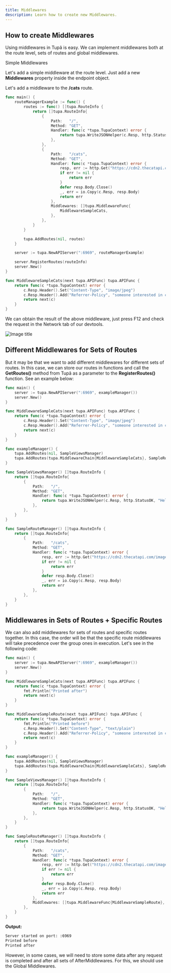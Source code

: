 ```yaml
---
title: Middlewares
description: Learn how to create new Middlewares.
---
```

## How to create Middlewares

Using middlewares in Tupã is easy. We can implement middlewares both at the route level, sets of routes and global middlewares.

Simple Middlewares<a id="middlewares-simples"></a>

Let's add a simple middleware at the route level. Just add a new **Middlewares** property inside the endpoint object.

Let's add a middleware to the **/cats** route.

```go
func main() {
	routeManagerExample := func() {
		routes := func() []tupa.RouteInfo {
			return []tupa.RouteInfo{
				{
					Path:   "/",
					Method: "GET",
					Handler: func(c *tupa.TupaContext) error {
						return tupa.WriteJSONHelper(c.Resp, http.StatusOK, "Hello world! :D")
					},
				},
				{
					Path:   "/cats",
					Method: "GET",
					Handler: func(c *tupa.TupaContext) error {
						resp, err := http.Get("https://cdn2.thecatapi.com/images/dN6eoeLjY.jpg")
						if err != nil {
							return err
						}
						defer resp.Body.Close()
						_, err = io.Copy(c.Resp, resp.Body)
						return err
					},
					Middlewares: []tupa.MiddlewareFunc{
						MiddlewareSampleCats,
					},
				},
			}
		}

		tupa.AddRoutes(nil, routes)
	}

	server := tupa.NewAPIServer(":6969", routeManagerExample)

	server.RegisterRoutes(routeInfo)
	server.New()
}

func MiddlewareSampleCats(next tupa.APIFunc) tupa.APIFunc {
	return func(c *tupa.TupaContext) error {
		c.Resp.Header().Set("Content-Type", "image/jpeg")
		c.Resp.Header().Add("Referrer-Policy", "someone interested in cats")
		return next(c)
	}
}
```

We can obtain the result of the above middleware, just press F12 and check the request in the Network tab of our devtools.

![Image title](/devtools-middlewares-1.png "Devtools print")

## Different Middlewares for Sets of Routes<a id="rotas-middlewares-diferetes"></a>

But it may be that we want to add different middlewares for different sets of routes. In this case, we can store our routes in functions and call the **GetRoutes()** method from Tupã as a parameter to the **RegisterRoutes()** function. See an example below:

```go
func main() {
	server := tupa.NewAPIServer(":6969", exampleManager())
	server.New()
}

func MiddlewareSampleCats(next tupa.APIFunc) tupa.APIFunc {
	return func(c *tupa.TupaContext) error {
		c.Resp.Header().Set("Content-Type", "image/jpeg")
		c.Resp.Header().Add("Referrer-Policy", "someone interested in cats")
		return next(c)
	}
}

func exampleManager() {
	tupa.AddRoutes(nil, SampleViewsManager)
	tupa.AddRoutes(tupa.MiddlewareChain{MiddlewareSampleCats}, SampleRouteManager)
}

func SampleViewsManager() []tupa.RouteInfo {
	return []tupa.RouteInfo{
		{
			Path:   "/",
			Method: "GET",
			Handler: func(c *tupa.TupaContext) error {
				return tupa.WriteJSONHelper(c.Resp, http.StatusOK, "Hello world! :D")
			},
		},
	}
}

func SampleRouteManager() []tupa.RouteInfo {
	return []tupa.RouteInfo{
		{
			Path:   "/cats",
			Method: "GET",
			Handler: func(c *tupa.TupaContext) error {
				resp, err := http.Get("https://cdn2.thecatapi.com/images/dN6eoeLjY.jpg")
				if err != nil {
					return err
				}
				defer resp.Body.Close()
				_, err = io.Copy(c.Resp, resp.Body)
				return err
			},
		},
	}
}
```

## Middlewares in Sets of Routes + Specific Routes

We can also add middlewares for sets of routes and specific routes together. In this case, the order will be that the specific route middlewares will take precedence over the group ones in execution. Let's see in the following code:

```go
func main() {
	server := tupa.NewAPIServer(":6969", exampleManager())
	server.New()
}

func MiddlewareSampleCats(next tupa.APIFunc) tupa.APIFunc {
	return func(c *tupa.TupaContext) error {
		fmt.Println("Printed after")
		return next(c)
	}
}

func MiddlewareSampleRoute(next tupa.APIFunc) tupa.APIFunc {
	return func(c *tupa.TupaContext) error {
		fmt.Println("Printed before")
		c.Resp.Header().Set("Content-Type", "text/plain")
		c.Resp.Header().Add("Referrer-Policy", "someone interested in cats")
		return next(c)
	}
}

func exampleManager() {
	tupa.AddRoutes(nil, SampleViewsManager)
	tupa.AddRoutes(tupa.MiddlewareChain{MiddlewareSampleCats}, SampleRouteManager)
}

func SampleViewsManager() []tupa.RouteInfo {
	return []tupa.RouteInfo{
		{
			Path:   "/",
			Method: "GET",
			Handler: func(c *tupa.TupaContext) error {
				return tupa.WriteJSONHelper(c.Resp, http.StatusOK, "Hello world! :D")
			},
		},
	}
}

func SampleRouteManager() []tupa.RouteInfo {
	return []tupa.RouteInfo{
		{
			Path:   "/cats",
			Method: "GET",
			Handler: func(c *tupa.TupaContext) error {
				resp, err := http.Get("https://cdn2.thecatapi.com/images/dN6eoeLjY.jpg")
				if err != nil {
					return err
				}
				defer resp.Body.Close()
				_, err = io.Copy(c.Resp, resp.Body)
				return err
			},
			Middlewares: []tupa.MiddlewareFunc{MiddlewareSampleRoute},
		},
	}
}
```

**Output:**
```bash
Server started on port: :6969
Printed before
Printed after
```

However, in some cases, we will need to store some data after any request is completed and after all sets of AfterMiddlewares. For this, we should use the Global Middlewares.